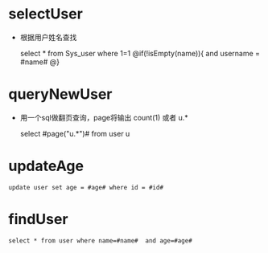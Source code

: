 selectUser
===

* 根据用户姓名查找

	select * from Sys_user where 1=1 
	@if(!isEmpty(name)){
	and username = #name#
	@}
	
queryNewUser
===

* 用一个sql做翻页查询，page将输出 count(1) 或者 u.*

	select #page("u.*")# from user u

updateAge
===

	update user set age = #age# where id = #id#


findUser
===

	select * from user where name=#name#  and age=#age#

